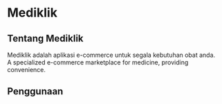 # Mediklik
## Tentang Mediklik
Mediklik adalah aplikasi e-commerce untuk segala kebutuhan obat anda. <br>
A specialized e-commerce marketplace for medicine, providing convenience.

## Penggunaan
